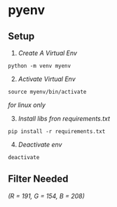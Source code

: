 # pyenv

## Setup 
1. *Create A Virtual Env*
```
python -m venv myenv
```

2. *Activate Virtual Env*
```
source myenv/bin/activate
```
_for linux only_

3. *Install libs fron requirements.txt*
```
pip install -r requirements.txt
```

4. *Deactivate env*
```
deactivate
```

## Filter Needed
_(R = 191,  G = 154, B = 208)_